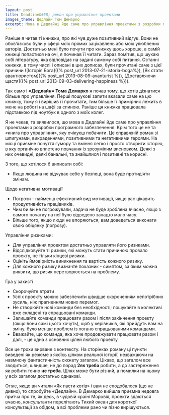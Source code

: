 ```yaml
---
layout: post
title: Deadline&#58; роман про управління проектами
images_theme: Дедлайн Том Демарко
excerpt: Мова в Дедлайні йде саме про управління проектами з розробки програмного забезпечення. Крім того це не та «книга про управління», яку очікуєш побачити. Це справжній роман зі шпигунами, викраденнями, позитивними та негативними героями.
---
```



Раніше я читав ті книжки, про які чув дуже позитивний відгук. Вони не обов’язково були у сфері моїх прямих зацікавлень або моїх улюблених авторів. Достатньо мені було почути про книжку щось хороше, а самій книжці попастися на очі, я починав її читати. Зараз помітив, що шукаю собі літературу, яка відповідає на задані самому собі питання. Останні книжки, в тому числі і описані в цих дописах, були прочитані саме з цієї причини ([Історія Бога]({% post_url 2013-07-21-istoria-boga%}), [Як стати авантюристом]({% post_url 2013-08-09-avanturist %}), [Доставляючи щастя]({% post_url 2013-09-03-delivering-happiness %})).

Так само і __«Дедлайн» Тома Демарко__ я почав тому, що хотів дізнатися більше про управління. Перші пошукові запити вказали саме на цю книжку, тому я і вирішив її прочитати, тим більше її примірник лежить в мене на роботі на шафі за спиною. Раніше ця книжка працювала підставкою під ноутбук в одного з моїх колег.

Я не чекав, та виявилося, що мова в Дедлайні йде саме про управління проектами з розробки програмного забезпечення. Крім того це не та «книга про управління», яку очікуєш побачити. Це справжній роман зі шпигунами, викраденнями, позитивними та негативними героями. На місці приємне почуття гумору та вміння легко і просто створити історію, в яку органічно вплетено повчання із зрозумілим висновком. Деякі з них очевидні, деякі банальні, та знайшлися і позитивні та корисні.

З того, що хотілося б виписати собі:

- Якщо людина не відчуває себе у безпеці, вона буде протидіяти змінам.

Щодо негативна мотивації

- Погрози - найменш ефективний вид мотивації, якщо вас цікавить продуктивність працівників.
- Чим би ви не погрожували, задача не буде зроблена вчасно, якщо з самого початку на неї було відведено занадто мало часу.
- Більше того, якщо люди не впоряються, вам доведеться виконати свою обіцянку (погрозу).

Управління ризиками:

- Для управління проектом достатньо управляти його ризиками.
- Відслідковуйте ті ризики, які можуть стати причиною провало проекту, не тільки кінцеві ризики.
- Оцініть ймовірність виникнення та вартість кожного ризику.
- Для кожного ризику визначте показник - симптом, за яким можна виявити, що ризик перетворюється на проблему.

Гра у захисті

- Скорочуйте втрати
- Успіх проекту можно забезпечити швидше скороченням непотрібних зусиль, ніж прагненням нових перемог.
- Не створюйте нові команди без необхідності; пошукайте в колективі вже складені та спрацьовані команди.
- Залишайте команди працювати разом і після закінчення проекту (якщо вони самі цього хочуть), щоб у керівників, які прийдуть вам на зміну. було менше проблем із погано спрацьованими командами.
- Вважайте, що команда, яка хоче продовжувати працювати разом і далі, - це одна з основних цілей любого проекту

Все це трохи вирване з контексту. На сторінках роману ці пункти виведені як резюме з якоїсь цілком реальної історії, незважаючи на навмисну фантастичність сюжету загалом. Цікаво, що загалом все зводиться, швидше, не до порад __2як треба__ робити, а до застереження як робити точно __не треба__. Шлях може бути різний, а помилки на ньому у всіх загалом достатньо однакові.

Отже, якщо ви читали «Як пасти котів» і вам не сподобалося (що не дивно), то спробуйте «Дедлайн». В Демарко вийшла приємна недовга притча про те, як десь, в чудовій країні Моровія, проекти здаються вчасно, консультанти перелітають Тихий океан для короткої консультації за обідом, а всі проблеми рано чи пізно вирішуються.
